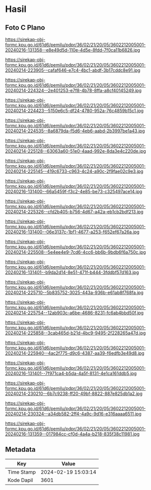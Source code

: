 # Hasil

## Foto C Plano

https://sirekap-obj-formc.kpu.go.id/61d6/pemilu/pdpr/36/02/21/20/05/3602212005001-20240216-131358--e8e49d5d-110e-4d5e-8fdd-7f0ca11b6826.jpg

https://sirekap-obj-formc.kpu.go.id/61d6/pemilu/pdpr/36/02/21/20/05/3602212005001-20240214-223905--cafaf646-e7c4-4bc1-abdf-3b17cddc8e91.jpg

https://sirekap-obj-formc.kpu.go.id/61d6/pemilu/pdpr/36/02/21/20/05/3602212005001-20240214-224324--2e401253-e7f8-4b78-8ffa-a8cf40145249.jpg

https://sirekap-obj-formc.kpu.go.id/61d6/pemilu/pdpr/36/02/21/20/05/3602212005001-20240214-224423--5150e6c5-df24-4780-952a-76c4859b15c1.jpg

https://sirekap-obj-formc.kpu.go.id/61d6/pemilu/pdpr/36/02/21/20/05/3602212005001-20240214-224535--8a6879da-f5d6-4eb6-aabd-2b3997be1a43.jpg

https://sirekap-obj-formc.kpu.go.id/61d6/pemilu/pdpr/36/02/21/20/05/3602212005001-20240214-225128--63063a60-51e0-4aad-992e-8da3e4c220de.jpg

https://sirekap-obj-formc.kpu.go.id/61d6/pemilu/pdpr/36/02/21/20/05/3602212005001-20240214-225145--419c6733-c963-4c24-a90c-2f9fae02c9e3.jpg

https://sirekap-obj-formc.kpu.go.id/61d6/pemilu/pdpr/36/02/21/20/05/3602212005001-20240216-131400--66a5459f-f3c2-4e85-be73-c325497ace14.jpg

https://sirekap-obj-formc.kpu.go.id/61d6/pemilu/pdpr/36/02/21/20/05/3602212005001-20240214-225326--cfd2b405-b756-4d67-a42a-eb1cb2bdf213.jpg

https://sirekap-obj-formc.kpu.go.id/61d6/pemilu/pdpr/36/02/21/20/05/3602212005001-20240216-131400--06e3137c-1bf1-4677-a253-f652ef67a26a.jpg

https://sirekap-obj-formc.kpu.go.id/61d6/pemilu/pdpr/36/02/21/20/05/3602212005001-20240214-225508--5e4ee4e9-7cd6-4cc6-bb6b-9bdb6f6a750c.jpg

https://sirekap-obj-formc.kpu.go.id/61d6/pemilu/pdpr/36/02/21/20/05/3602212005001-20240216-131401--b9da2d14-8e51-471f-b444-3fddbf57d163.jpg

https://sirekap-obj-formc.kpu.go.id/61d6/pemilu/pdpr/36/02/21/20/05/3602212005001-20240214-225710--5b835752-3025-443a-936b-e61ab8f768fa.jpg

https://sirekap-obj-formc.kpu.go.id/61d6/pemilu/pdpr/36/02/21/20/05/3602212005001-20240214-225754--12ab903c-a6be-4686-8231-fc6ab4bbd50f.jpg

https://sirekap-obj-formc.kpu.go.id/61d6/pemilu/pdpr/36/02/21/20/05/3602212005001-20240214-225858--3cab465d-b21d-4bc9-9495-2f228265a47d.jpg

https://sirekap-obj-formc.kpu.go.id/61d6/pemilu/pdpr/36/02/21/20/05/3602212005001-20240214-225940--4ac2f775-d9c6-4387-aa39-f6edfb3e49d8.jpg

https://sirekap-obj-formc.kpu.go.id/61d6/pemilu/pdpr/36/02/21/20/05/3602212005001-20240216-131401--7f971ca4-b5da-4a5f-8131-4e1ca161ddb5.jpg

https://sirekap-obj-formc.kpu.go.id/61d6/pemilu/pdpr/36/02/21/20/05/3602212005001-20240214-230210--6b7c9238-ff20-49bf-8822-887e825db1a2.jpg

https://sirekap-obj-formc.kpu.go.id/61d6/pemilu/pdpr/36/02/21/20/05/3602212005001-20240214-230324--a34db582-2ff4-4a9c-9d16-e316aaaa6511.jpg

https://sirekap-obj-formc.kpu.go.id/61d6/pemilu/pdpr/36/02/21/20/05/3602212005001-20240216-131359--017984cc-cf0d-4a4a-b218-835f38c11981.jpg


## Metadata

| Key        | Value               |
| ---------- | ------------------- |
| Time Stamp | 2024-02-19 15:03:14 |
| Kode Dapil | 3601                |



